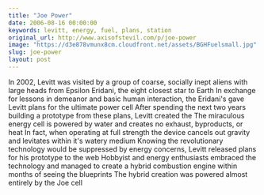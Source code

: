 ```yaml
---
title: "Joe Power"
date: 2006-08-16 00:00:00
keywords: levitt, energy, fuel, plans, station
original_url: http://www.axisofstevil.com/p/joe-power
image: "https://d3e878vmunx8cm.cloudfront.net/assets/BGHFuelsmall.jpg"
slug: joe-power
layout: post
---
```


In 2002, Levitt was visited by a group of coarse, socially inept aliens with large heads from Epsilon Eridani, the eight closest star to Earth In exchange for lessons in demeanor and basic human interaction, the Eridani&#039;s gave Levitt plans for the ultimate power cell After spending the next two years building a prototype from these plans, Levitt created the  The miraculous energy cell is powered by water and creates no exhaust, byproducts, or heat In fact, when operating at full strength the device cancels out gravity and levitates within it&#039;s watery medium Knowing the revolutionary technology would be suppressed by energy concerns, Levitt released plans for his prototype to the web Hobbyist and energy enthusiasts embraced the technology and managed to create a hybrid combustion engine within months of seeing the blueprints The hybrid creation was powered almost entirely by the Joe cell

